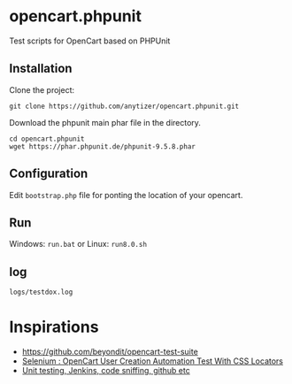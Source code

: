 # opencart.phpunit
Test scripts for OpenCart based on PHPUnit

## Installation

Clone the project:

    git clone https://github.com/anytizer/opencart.phpunit.git

Download the phpunit main phar file in the directory.

    cd opencart.phpunit
    wget https://phar.phpunit.de/phpunit-9.5.8.phar

## Configuration

Edit `bootstrap.php` file for ponting the location of your opencart.

## Run

Windows: `run.bat` or Linux: `run8.0.sh`

## log

`logs/testdox.log`


# Inspirations

* https://github.com/beyondit/opencart-test-suite
* [Selenium : OpenCart User Creation Automation Test With CSS Locators](https://www.youtube.com/watch?v=DEwzzZfMYwM)
* [Unit testing, Jenkins, code sniffing, github etc](https://forum.opencart.com/viewtopic.php?t=124532)
